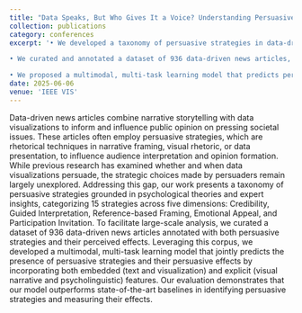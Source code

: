 ```yaml
---
title: "Data Speaks, But Who Gives It a Voice? Understanding Persuasive Strategies in Data-Driven News Articles"
collection: publications
category: conferences
excerpt: '• We developed a taxonomy of persuasive strategies in data-driven news articles, informed by psychological theories and discussions with researchers and practitioners. This taxonomy provides a structured framework for categorizing the communicative techniques used to shape audiences’ interpretations, enabling a deeper understanding of persuasive communication in data storytelling. 

• We curated and annotated a dataset of 936 data-driven news articles, labeling both persuasive strategies and their persuasive effects. This dataset enables the analysis of persuasion in data journalism, supporting computational modeling of persuasive communication. The dataset can be accessed at https://osf.io/8pehf/. 

• We proposed a multimodal, multi-task learning model that predicts persuasive strategies and their persuasive effects in data-driven news articles. It outperforms state-of-the-art baselines, demonstrating the essential roles of the proposed cross-attention gated fusion component and loss functions.'
date: 2025-06-06
venue: 'IEEE VIS'
---
```


Data-driven news articles combine narrative storytelling with data visualizations to inform and influence public opinion on pressing societal issues. These articles often employ persuasive strategies, which are rhetorical techniques in narrative framing, visual rhetoric, or data presentation, to influence audience interpretation and opinion formation. While previous research has examined whether and when data visualizations persuade, the strategic choices made by persuaders remain largely unexplored. Addressing this gap, our work presents a taxonomy of persuasive strategies grounded in psychological theories and expert insights, categorizing 15 strategies across five dimensions: Credibility, Guided Interpretation, Reference-based Framing, Emotional Appeal, and Participation Invitation. To facilitate large-scale analysis, we curated a dataset of 936 data-driven news articles annotated with both persuasive strategies and their perceived effects. Leveraging this corpus, we developed a multimodal, multi-task learning model that jointly predicts the presence of persuasive strategies and their persuasive effects by incorporating both embedded (text and visualization) and explicit (visual narrative and psycholinguistic) features. Our evaluation demonstrates that our model outperforms state-of-the-art baselines in identifying persuasive strategies and measuring their effects.


